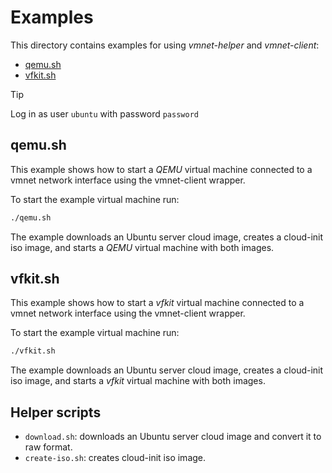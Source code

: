 # Examples

This directory contains examples for using *vmnet-helper* and
*vmnet-client*:

- [qemu.sh](#qemu.sh)
- [vfkit.sh](#vfkit.sh)

> [!TIP]
> Log in as user `ubuntu` with password `password`

## qemu.sh

This example shows how to start a *QEMU* virtual machine connected to a vmnet
network interface using the vmnet-client wrapper.

To start the example virtual machine run:

```bash
./qemu.sh
```

The example downloads an Ubuntu server cloud image, creates a cloud-init
iso image, and starts a *QEMU* virtual machine with both images.

## vfkit.sh

This example shows how to start a *vfkit* virtual machine connected to a vmnet
network interface using the vmnet-client wrapper.

To start the example virtual machine run:

```bash
./vfkit.sh
```

The example downloads an Ubuntu server cloud image, creates a cloud-init
iso image, and starts a *vfkit* virtual machine with both images.


## Helper scripts

- `download.sh`: downloads an Ubuntu server cloud image and convert it
  to raw format.
- `create-iso.sh`: creates cloud-init iso image.
